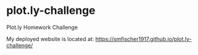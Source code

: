 # plot.ly-challenge
Plot.ly Homework Challenge

My deployed website is located at:
https://smfischer1917.github.io/plot.ly-challenge/
